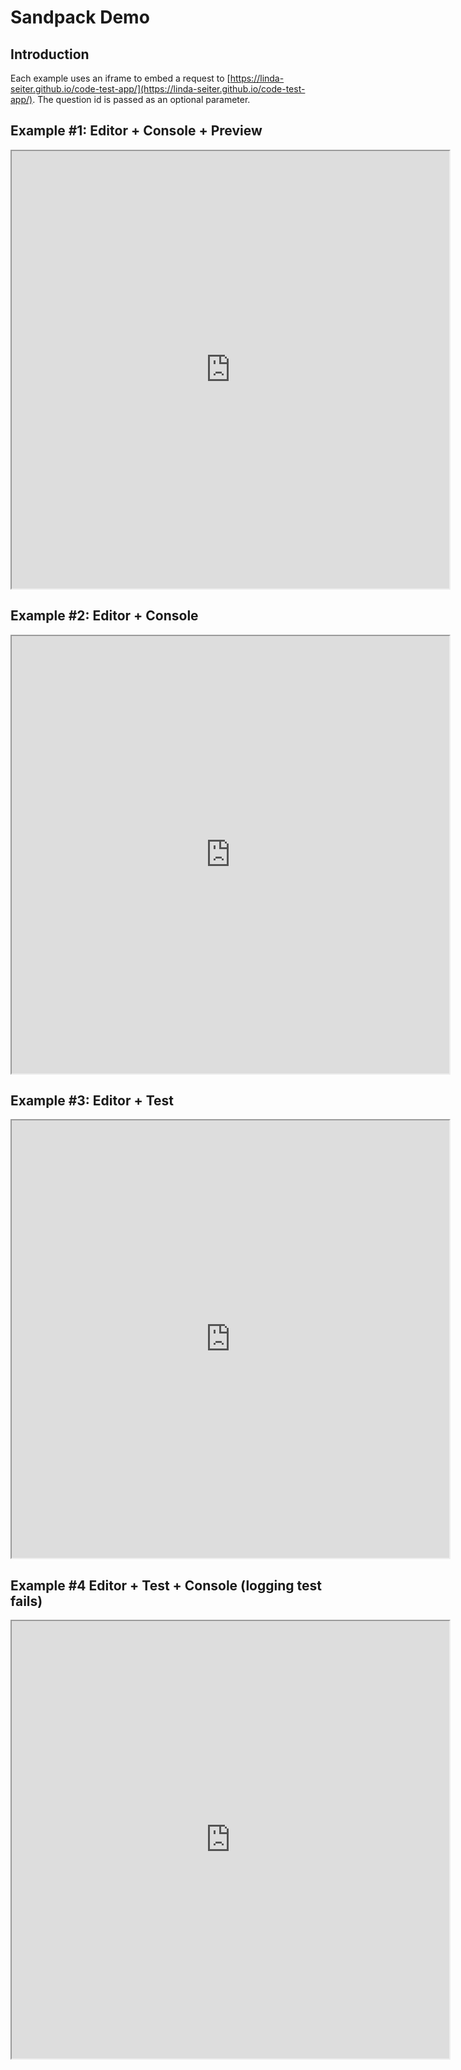 # Sandpack Demo

## Introduction

Each example uses an iframe to embed a request to
[https://linda-seiter.github.io/code-test-app/](https://linda-seiter.github.io/code-test-app/).
The question id is passed as an optional parameter.

## Example #1: Editor + Console + Preview

<iframe width="700" height="700" src="https://linda-seiter.github.io/code-test-app"></iframe>

## Example #2: Editor + Console

<iframe width="700" height="700" src="https://linda-seiter.github.io/code-test-app/?id=2"></iframe>

## Example #3: Editor + Test

<iframe width="700" height="700" src="https://linda-seiter.github.io/code-test-app/?id=3"></iframe>

## Example #4 Editor + Test + Console (logging test fails)

<iframe width="700" height="700" src="https://linda-seiter.github.io/code-test-app/?id=4"></iframe>
